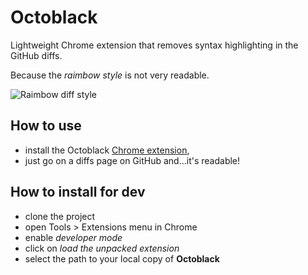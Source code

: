 # Octoblack

Lightweight Chrome extension that removes syntax highlighting in the GitHub diffs.

Because the *raimbow style* is not very readable.

![](http://i.imgur.com/9eZj6uO.png "Raimbow diff style")

## How to use

* install the Octoblack [Chrome extension](https://chrome.google.com/webstore/detail/octoblack/gghcojhjgnnmhoajnpdjnmceobeebcdn),
* just go on a diffs page on GitHub and...it's readable!

## How to install for dev

* clone the project
* open Tools > Extensions menu in Chrome
* enable _developer mode_
* click on _load the unpacked extension_
* select the path to your local copy of **Octoblack**
